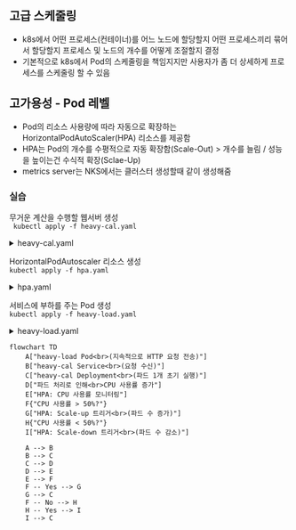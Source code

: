 ## 고급 스케줄링
- k8s에서 어떤 프로세스(컨테이너)를 어느 노드에 할당할지 어떤 프로세스끼리 묶어서 할당할지 프로세스 및 노드의 개수를 어떻게 조절할지 결정
- 기본적으로 k8s에서 Pod의 스케줄링을 책임지지만 사용자가 좀 더 상세하게 프로세스를 스케줄링 할 수 있음
  
## 고가용성 - Pod 레벨
- Pod의 리소스 사용량에 따라 자동으로 확장하는 HorizontalPodAutoScaler(HPA) 리소스를 제공함
- HPA는 Pod의 개수를 수평적으로 자동 확장함(Scale-Out) > 개수를 늘림 / 성능을 높이는건 수식적 확장(Sclae-Up)
- metrics server는 NKS에서는 클러스터 생성할때 같이 생성해줌


### 실습

무거운 계산을 수행할 웹서버 생성<br>
``` kubectl apply -f heavy-cal.yaml```
<details>
  <summary>heavy-cal.yaml</summary>

```yaml
# apiVersion: apps/v1  # Kubernetes에서 사용할 API 버전 (Deployment는 apps/v1 사용)
apiVersion: apps/v1  
kind: Deployment  # 리소스 종류를 Deployment로 설정
metadata:
  name: heavy-cal  # Deployment의 이름을 'heavy-cal'로 설정
spec:
  selector:  # 배포할 파드를 선택하는 레이블
    matchLabels:
      run: heavy-cal  # 선택할 파드의 레이블: run=heavy-cal
  replicas: 1  # 생성할 파드 수를 1로 설정 (처음에 한 개의 파드만 실행)
  template:  # 파드 템플릿 정의
    metadata:
      labels:
        run: heavy-cal  # 파드에 대한 레이블 설정: run=heavy-cal
    spec:  # 파드 사양 정의
      containers:  # 파드 내에 배치할 컨테이너 정의
      - name: heavy-cal  # 컨테이너 이름
        image: k8s.gcr.io/hpa-example  # 사용할 컨테이너 이미지
        ports:
        - containerPort: 80  # 컨테이너가 사용할 포트 80
        resources:  # 컨테이너의 리소스 요청 및 제한
          limits:
            cpu: 500m  # CPU 사용의 최대 제한 (500m는 0.5 CPU)
          requests:
            cpu: 300m  # 컨테이너가 요청할 CPU 사용량 (300m는 0.3 CPU)
---
# apiVersion: v1  # 서비스 객체의 API 버전
apiVersion: v1  
kind: Service  # 리소스 종류를 Service로 설정
metadata:
  name: heavy-cal  # 서비스의 이름을 'heavy-cal'로 설정
spec:
  ports:  # 서비스가 노출할 포트 정의
  - port: 80  # 서비스가 외부에 노출할 포트 번호
  selector:  # 이 서비스가 연결할 파드를 선택하는 레이블
    run: heavy-cal  # 선택할 파드의 레이블: run=heavy-cal
 ```
</details>

HorizontalPodAutoscaler 리소스 생성<br>
```kubectl apply -f hpa.yaml```

<details>
  <summary>hpa.yaml</summary>

```yaml
# hpa.yaml
apiVersion: autoscaling/v1  # HPA(HorizontalPodAutoscaler)의 API 버전 지정
kind: HorizontalPodAutoscaler  # 리소스 종류를 HPA로 설정
metadata:
  name: heavy-cal  # HPA의 이름을 'heavy-cal'로 지정
spec:
  maxReplicas: 50  # 최대 50개의 레플리카까지 확장 가능
  minReplicas: 1  # 최소 1개의 레플리카를 유지
  scaleTargetRef:  # 스케일링할 대상 설정
    apiVersion: apps/v1  # 대상의 API 버전 (Deployment의 경우 apps/v1)
    kind: Deployment  # 스케일링 대상의 종류 (Deployment)
    name: heavy-cal  # 스케일링할 Deployment의 이름 ('heavy-cal')
  targetCPUUtilizationPercentage: 50  # 평균 CPU 사용률이 50%를 초과하면 스케일링 수행
```
</details> 



서비스에 부하를 주는 Pod 생성<br>
```kubectl apply -f heavy-load.yaml```

<details>
  <summary>heavy-load.yaml</summary>

```yaml
# apiVersion: v1  # Pod 객체의 API 버전
apiVersion: v1  
kind: Pod  # 리소스 종류를 Pod로 설정
metadata:
  name: heavy-load  # Pod의 이름을 'heavy-load'로 설정
spec:  # Pod의 사양 정의
  containers:  # Pod 내의 컨테이너 정의
  - name: busybox  # 컨테이너 이름을 'busybox'로 설정
    image: busybox  # 사용할 Docker 이미지로 'busybox' 설정
    command: ["/bin/sh"]  # 컨테이너에서 실행할 기본 명령어를 '/bin/sh'로 설정
    args: ["-c", "while true; do wget -q -O- http://heavy-cal; done"]  # 무한 루프에서 http://heavy-cal로 요청을 보내는 명령어 설정
```
</details> 

```mermaid
flowchart TD
    A["heavy-load Pod<br>(지속적으로 HTTP 요청 전송)"]
    B["heavy-cal Service<br>(요청 수신)"]
    C["heavy-cal Deployment<br>(파드 1개 초기 실행)"]
    D["파드 처리로 인해<br>CPU 사용률 증가"]
    E["HPA: CPU 사용률 모니터링"]
    F{"CPU 사용률 > 50%?"}
    G["HPA: Scale-up 트리거<br>(파드 수 증가)"]
    H{"CPU 사용률 < 50%?"}
    I["HPA: Scale-down 트리거<br>(파드 수 감소)"]
    
    A --> B
    B --> C
    C --> D
    D --> E
    E --> F
    F -- Yes --> G
    G --> C
    F -- No --> H
    H -- Yes --> I
    I --> C
```


